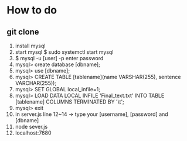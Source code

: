 # How to do
## git clone 
1. install mysql
2. start mysql
    $ sudo systemctl start mysql
3. $ mysql -u [user] -p
    enter password
4. mysql> create database [dbname];
5. mysql> use [dbname];
6. mysql> CREATE TABLE [tablename](name VARSHAR(255), sentence VARCHAR(255));
7. mysql> SET GLOBAL local_infile=1;
8. mysql> LOAD DATA LOCAL INFILE 'Final_text.txt' INTO TABLE [tablename] COLUMNS TERMINATED BY '\t';
9. mysql> exit
10. in server.js line 12~14 -> type your [username], [password] and [dbname]
11. node sever.js
12. localhost:7680
